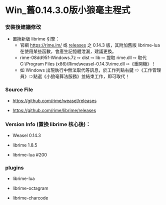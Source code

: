 # Win_舊0.14.3.0版小狼毫主程式

### 安裝後建議修改
    
- 置換新版 librime 引擎：
    - 官網 https://rime.im/ 或 [releases](https://github.com/rime/weasel/releases) 之 0.14.3 版，其附加舊版 librime-lua 在使用某些函數，會產生記憶體泄漏，建議更換。
    - rime-08dd95f-Windows.7z ⇨ dist ⇨ lib ⇨ 提取 rime.dll ⇨ 取代 C:\Program Files (x86)\Rime\weasel-0.14.3\rime.dll ⇨《重開機》！
    - 如 Windows 出現執行中無法取代等訊息，於工作列點右鍵 ⇨《工作管理員》⇨點選《小狼毫算法服務》並結束工作，即可取代！

### Source File

- https://github.com/rime/weasel/releases

- https://github.com/rime/librime/releases

### Version Info (置換 librime 核心後)：

- Weasel 0.14.3

- librime 1.8.5

- librime-lua #200

### plugins

- librime-lua

- librime-octagram

- librime-charcode


